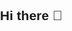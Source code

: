 ## Hi there 👋

<!--
**empathethosjoy/empathethosjoy** is a ✨ _special_ ✨ repository because its `README.md` (this file) appears on your GitHub profile.

Here are some ideas to get you started:

- 🔭 I’m currently working on ...
- 🌱 I’m currently learning ...
- 👯 I’m looking to collaborate on ...
- 🤔 I’m looking for help with ...
- 💬 Ask me about ...
- 📫 How to reach me: ...
- 😄 Pronouns: ...
- ⚡ Fun fact: ...
-->
<!DOCTYPE html>
<html lang="en">
<head>
    <meta charset="UTF-8">
    <meta name="viewport" content="width=device-width, initial-scale=1.0">
    <title>EmpathEthosJoy</title>
    <style>
        body {
            font-family: sans-serif;
            margin: 0;
            padding: 0;
            line-height: 1.6;
        }

        header {
            background-color: #f0f0f0;
            padding: 20px;
            text-align: center;
        }

        nav ul {
            list-style: none;
            padding: 0;
            text-align: center;
        }

        nav ul li {
            display: inline;
            margin: 0 15px;
        }

        nav ul li a {
            text-decoration: none;
            color: #333;
        }

        .container {
            max-width: 1200px;
            margin: 20px auto;
            padding: 0 20px;
        }

        .hero {
            text-align: center;
            padding: 50px 20px;
            background-color: #e0e0e0;
        }

        .section {
            margin-bottom: 40px;
        }

        .section h2 {
            text-align: center;
            margin-bottom: 20px;
        }

        .features {
            display: flex;
            justify-content: space-around;
            flex-wrap: wrap;
        }

        .feature {
            width: 30%;
            min-width: 250px;
            text-align: center;
            margin-bottom: 20px;
        }

        footer {
            background-color: #f0f0f0;
            text-align: center;
            padding: 20px;
        }
    </style>
</head>
<body>
    <header>
        <h1>EmpathEthosJoy</h1>
        <nav>
            <ul>
                <li><a href="#home">Home</a></li>
                <li><a href="#about">About</a></li>
                <li><a href="#services">Services</a></li>
                <li><a href="#contact">Contact</a></li>
            </ul>
        </nav>
    </header>

    <div class="container">
        <section class="hero" id="home">
            <h2>Welcome to EmpathEthosJoy</h2>
            <p>Nurturing Resilient, Empathetic Leaders in a Complex World.</p>
            <a href="#services">Learn More</a>
        </section>

        <section id="about">
            <h2>About Us</h2>
            <p>At EmpathEthosJoy, we recognize that the world our children are growing into is both beautiful and challenging. Beyond academic excellence, we are dedicated to cultivating the inner strength, empathy, and ethical compass needed to navigate its complexities. We cater to children from Kindergarten onwards, providing a unique and transformative learning experience.</p>
        </section>

        <section id="services">
            <h2>Our Services</h2>
            <div class="features">
                <div class="feature">
                    <h3>Engaging Curriculum</h3>
                    <p>Imagination, Realization, and Critical Thinking.</p>
                </div>
                <div class="feature">
                    <h3>Empathetic Guidance</h3>
                    <p>Building Emotional Resilience and Social Skills.</p>
                </div>
                <div class="feature">
                    <h3>Values-Driven Development</h3>
                    <p>Cultivating Integrity and Ethical Decision-Making.</p>
                </div>
                <div class="feature">
                    <h3>Community Awareness</h3>
                    <p>Navigating Challenges and Building Resilience.</p>
                </div>
                <div class="feature">
                    <h3>Holistic Development</h3>
                    <p>Integrating Intellectual, Emotional, and Social Growth.</p>
                </div>
            </div>
        </section>

        <section id="contact">
            <h2>Contact Us</h2>
            <p>Email: contact@empathethosjoy.com</p>
            <p>Phone: +1 123 456 7890</p>
        </section>
    </div>

    <footer>
        <p>&copy; 2024 EmpathEthosJoy. All rights reserved.</p>
    </footer>
</body>
</html>

